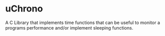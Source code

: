# uChrono
A C Library that implements time functions that can be useful to monitor a programs performance and/or implement sleeping functions.
